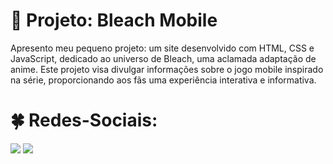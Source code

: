 # :star2: Projeto: Bleach Mobile
Apresento meu pequeno projeto: um site desenvolvido com HTML, CSS e JavaScript, dedicado ao universo de Bleach, uma aclamada adaptação de anime. 
Este projeto visa divulgar informações sobre o jogo mobile inspirado na série, proporcionando aos fãs uma experiência interativa e informativa.


# :four_leaf_clover: Redes-Sociais:
<a href="https://www.instagram.com/m.guifo01/" target="_blank"><img loading="lazy" src="https://img.shields.io/badge/-Instagram-%23E4405F?style=for-the-badge&logo=instagram&logoColor=white" target="_blank"></a>
<a href="https://www.linkedin.com/in/guilherme-onizio-b71814268/" target="_blank"><img loading="lazy" src="https://img.shields.io/badge/-LinkedIn-%230077B5?style=for-the-badge&logo=linkedin&logoColor=white" target="_blank"></a>


